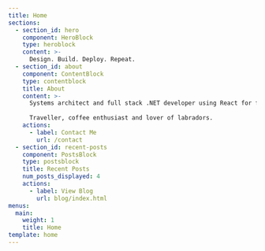 ```yaml
---
title: Home
sections:
  - section_id: hero
    component: HeroBlock
    type: heroblock
    content: >-
      Design. Build. Deploy. Repeat.
  - section_id: about
    component: ContentBlock
    type: contentblock
    title: About
    content: >-
      Systems architect and full stack .NET developer using React for front end. Firmly believe all software should be clean, maintainable and most importantly deployable. Attempting to bring a minimalist lifestyle into software development.
      
      Traveller, coffee enthusiast and lover of labradors. 
    actions:
      - label: Contact Me
        url: /contact
  - section_id: recent-posts
    component: PostsBlock
    type: postsblock
    title: Recent Posts
    num_posts_displayed: 4
    actions:
      - label: View Blog
        url: blog/index.html
menus:
  main:
    weight: 1
    title: Home
template: home
---
```

